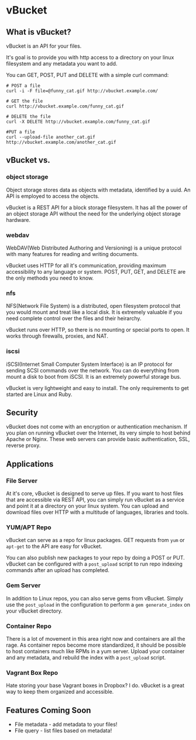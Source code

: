 # vBucket

## What is vBucket?
vBucket is an API for your files.

It's goal is to provide you with http access to a directory on your linux filesystem and any metadata you want to add.

You can GET, POST, PUT and DELETE with a simple curl command:
```
# POST a file
curl -i -F file=@funny_cat.gif http://vbucket.example.com/

# GET the file
curl http://vbucket.example.com/funny_cat.gif

# DELETE the file
curl -X DELETE http://vbucket.example.com/funny_cat.gif

#PUT a file
curl --upload-file another_cat.gif http://vbucket.example.com/another_cat.gif
```

## vBucket vs.
### object storage
Object storage stores data as objects with metadata, identified by a uuid. An API is employed to access the objects.

vBucket is a REST API for a block storage filesystem. It has all the power of an object storage API without
the need for the underlying object storage hardware.

### webdav
WebDAV(Web Distributed Authoring and Versioning) is a unique protocol with many features for reading and writing documents.

vBucket uses HTTP for all it's communication, providing maximum accessibility to any language or system. POST, PUT, GET, and DELETE are the only methods you need to know.

### nfs
NFS(Network File System) is a distributed, open filesystem protocol that you would mount and treat like a local disk.
It is extremely valuable if you need complete control over the files and their heirarchy.

vBucket runs over HTTP, so there is no mounting or special ports to open. It works through firewalls, proxies, and NAT.

### iscsi
iSCSI(Internet Small Computer System Interface) is an IP protocol for sending SCSI commands over the network. You can do everything from mount a disk to boot from iSCSI. It is an extremely powerful storage bus.

vBucket is very lightweight and easy to install. The only requirements to get started are Linux and Ruby.

## Security
vBucket does not come with an encryption or authentication mechanism. If you plan on running vBucket over the Internet, its very simple to host behind Apache or Nginx. These web servers can provide basic authentication, SSL, reverse proxy.

## Applications

### File Server
At it's core, vBucket is designed to serve up files. If you want to host files that are accessible via REST API, you can simply run vBucket as a service and point it at a directory on your linux system. You can upload and download files over HTTP with a multitude of languages, libraries and tools.

### YUM/APT Repo
vBucket can serve as a repo for linux packages. GET requests from `yum` or `apt-get` to the API are easy for vBucket.

You can also publish new packages to your repo by doing a POST or PUT. vBucket can be configured with a `post_upload` script to run repo indexing commands after an upload has completed.

### Gem Server
In addition to Linux repos, you can also serve gems from vBucket. Simply use the `post_upload` in the configuration to perform a `gem generate_index` on your vBucket directory.

### Container Repo
There is a lot of movement in this area right now and containers are all the rage. As container repos become more standardized, it should be possible to host containers much like RPMs in a yum server. Upload your container and any metadata, and rebuild the index with a `post_upload` script.

### Vagrant Box Repo
Hate storing your base Vagrant boxes in Dropbox? I do. vBucket is a great way to keep them organized and accessible.


## Features Coming Soon
* File metadata - add metadata to your files!
* File query - list files based on metadata!